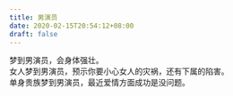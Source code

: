 ```yaml
---
title: 男演员
date: 2020-02-15T20:54:12+08:00
draft: false
---
```


梦到男演员，会身体强壮。<br>
女人梦到男演员，预示你要小心女人的灾祸，还有下属的陷害。<br>
单身贵族梦到男演员，最近爱情方面成功是没问题。<br>
